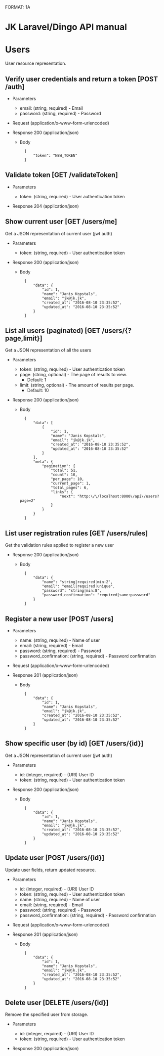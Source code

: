 FORMAT: 1A

# JK Laravel/Dingo API manual

# Users
User resource representation.

## Verify user credentials and return a token [POST /auth]


+ Parameters
    + email: (string, required) - Email
    + password: (string, required) - Password

+ Request (application/x-www-form-urlencoded)

+ Response 200 (application/json)
    + Body

            {
                "token": "NEW_TOKEN"
            }

## Validate token [GET /validateToken]


+ Parameters
    + token: (string, required) - User authentication token

+ Response 204 (application/json)

## Show current user [GET /users/me]
Get a JSON representation of current user (jwt auth)

+ Parameters
    + token: (string, required) - User authentication token

+ Response 200 (application/json)
    + Body

            {
                "data": {
                    "id": 1,
                    "name": "Janis Kopstals",
                    "email": "jk@jk.jk",
                    "created_at": "2016-08-10 23:35:52",
                    "updated_at": "2016-08-10 23:35:52"
                }
            }

## List all users (paginated) [GET /users/{?page,limit}]
Get a JSON representation of all the users

+ Parameters
    + token: (string, required) - User authentication token
    + page: (string, optional) - The page of results to view.
        + Default: 1
    + limit: (string, optional) - The amount of results per page.
        + Default: 10

+ Response 200 (application/json)
    + Body

            {
                "data": [
                    {
                        "id": 1,
                        "name": "Janis Kopstals",
                        "email": "jk@jk.jk",
                        "created_at": "2016-08-10 23:35:52",
                        "updated_at": "2016-08-10 23:35:52"
                    }
                ],
                "meta": {
                    "pagination": {
                        "total": 51,
                        "count": 10,
                        "per_page": 10,
                        "current_page": 1,
                        "total_pages": 6,
                        "links": {
                            "next": "http:\/\/localhost:8000\/api\/users?page=2"
                        }
                    }
                }
            }

## List user registration rules [GET /users/rules]
Get the validation rules applied to register a new user

+ Response 200 (application/json)
    + Body

            {
                "data": {
                    "name": "string|required|min:2",
                    "email": "email|required|unique",
                    "password": "string|min:8",
                    "password_confirmation": "required|same:password"
                }
            }

## Register a new user [POST /users]


+ Parameters
    + name: (string, required) - Name of user
    + email: (string, required) - Email
    + password: (string, required) - Password
    + password_confirmation: (string, required) - Password confirmation

+ Request (application/x-www-form-urlencoded)

+ Response 201 (application/json)
    + Body

            {
                "data": {
                    "id": 1,
                    "name": "Janis Kopstals",
                    "email": "jk@jk.jk",
                    "created_at": "2016-08-10 23:35:52",
                    "updated_at": "2016-08-10 23:35:52"
                }
            }

## Show specific user (by id) [GET /users/{id}]
Get a JSON representation of current user (jwt auth)

+ Parameters
    + id: (integer, required) - (URI) User ID
    + token: (string, required) - User authentication token

+ Response 200 (application/json)
    + Body

            {
                "data": {
                    "id": 1,
                    "name": "Janis Kopstals",
                    "email": "jk@jk.jk",
                    "created_at": "2016-08-10 23:35:52",
                    "updated_at": "2016-08-10 23:35:52"
                }
            }

## Update user [POST /users/{id}]
Update user fields, return updated resource.

+ Parameters
    + id: (integer, required) - (URI) User ID
    + token: (string, required) - User authentication token
    + name: (string, required) - Name of user
    + email: (string, required) - Email
    + password: (string, required) - Password
    + password_confirmation: (string, required) - Password confirmation

+ Request (application/x-www-form-urlencoded)

+ Response 201 (application/json)
    + Body

            {
                "data": {
                    "id": 1,
                    "name": "Janis Kopstals",
                    "email": "jk@jk.jk",
                    "created_at": "2016-08-10 23:35:52",
                    "updated_at": "2016-08-10 23:35:52"
                }
            }

## Delete user [DELETE /users/{id}]
Remove the specified user from storage.

+ Parameters
    + id: (integer, required) - (URI) User ID
    + token: (string, required) - User authentication token

+ Response 200 (application/json)